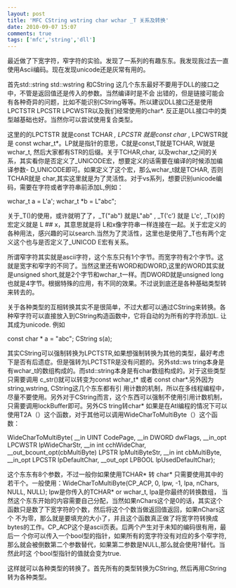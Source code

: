 ```yaml
---
layout: post
title: 'MFC CString wstring char wchar _T 关系及转换'
date: 2010-09-07 15:07
comments: true
tags: ['mfc','string','dll']
---
```


最近做了下宽字符，窄字符的实验。发现了一系列的有趣东东。我发现我过去一直使用Ascii编码。现在发现unicode还是灰常有用的。

首先std::string std::wstring 和CString 这几个东东最好不要用于DLL的接口之中，不管是返回值还是传入的参数。当然编译时是不会
出错的，但是链接可能会有各种奇异的问题，比如不能识别CString等等。所以建议DLL接口还是使用LPCTSTR LPCSTR
LPCWSTR以及我们经常使用的char*. 反正是DLL接口中的类型越基础也好。当然你可以尝试使用复合类型。

这里的的LPCTSTR 就是const TCHAR *, LPCSTR 就是const char* , LPCWSTR就是 const
wchar_t*。LP就是指针的意思，C就是const,T就是TCHAR, W就是wchar_t, 然后大家都有STR的后缀。关于TCHAR,char,
以及wchar_t之间的关系，其实看你是否定义了_UNICODE宏，想要定义的话需要在编译的时候添加编译参数-
D_UNICODE即可。如果定义了这个宏，那么wchar_t就是TCHAR, 否则 TCHAR就是
char,其实这里就是为了灵活性。对于vs系列，想要识别unicode编码，需要在字符或者字符串前添加L,例如：

wchar_t a = L'a'; wchar_t *b = L"abc";

关于_T()的使用，或许就明了了，_T("ab") 就是L"ab" , _T('c') 就是 L'c', _T(x)的宏定义就是 L ## x，其意思就是将
L和x像字符串一样连接在一起。关于宏定义的各种用法，感兴趣的可以search.当然为了灵活性，这里也是使用了_T也有两个定义这个也与是否定义了_UNICOD
E宏有关系。

所谓窄字符其实就是ascii字符，这个东东只有1个字节。而宽字符有2个字节。这就是宽字和窄字的不同了。当然这里还有WORD和DWORD,这里的WORD其实就
是unsigned short,就是2个字节和wchar_t一样。而DWORD就是unsigned
long也就是4字节。根据特殊的应用，有不同的效果。不过说到底还是各种基础类型转来转去的。

关于各种类型的互相转换其实不是很简单，不过大都可以通过CString来转换。各种窄字符可以直接放入到CString构造函数中，它将自动的为所有的字符添加L.
让其成为unicode. 例如

const char * a = "abc"; CString s(a);

其实CString可以强制转换为LPCTSTR,如果想强制转换为其他的类型，最好考虑下是否有后遗症。但是强转为LPCTSTR是没有问题的。另外std::ws
tring本身是有wchar_t的数组构成的。而std::string本身是有char数组构成的。对于这些类型只需要调用
c_str()就可以转变为const wchar_t* 或者 const char*.另外因为string,wstring, CString这几个东东都有引
用计数的机制，所以在多线程编程中，尽量不要使用。另外对于CString而言，这个东西可以强制不使用引用计数机制，只需要调用lockBuffer即可。另外CS
tring转char* 如果是在Atl编程的情况下可以使用T2A（）这个函数，对于其他可以调用WideCharToMultiByte（）这个函数：

WideCharToMultiByte( __in UINT CodePage, __in DWORD dwFlags, __in_opt LPCWSTR
lpWideCharStr, __in int cchWideChar, __out_bcount_opt(cbMultiByte) LPSTR
lpMultiByteStr, __in int cbMultiByte, __in_opt LPCSTR lpDefaultChar, __out_opt
LPBOOL lpUsedDefaultChar);

这个东东有8个参数，不过一般你如果使用TCHAR* 转 char* 只需要使用其中的若干个。一般使用：WideCharToMultiByte(CP_ACP,
0, lpw, -1, lpa, nChars, NULL, NULL); lpw是你传入的TCHAR* or wchar_t, lpa是你最终的转换数组，
当然这个东东开始的内容需要自己分配，当然如果nChars这个是0的话，其实这个函数只是数了下宽字符的个数，然后将这个个数当做返回值返回，如果nChars这个
不为零，那么就是要填充的大小了，并且这个函数真正做了将宽字符转换成bytes的工作。CP_ACP这个是ascii页表。后两个产生对于未知的编码很有用，最后一
个你可以传入一个bool型的指针，如果所有的宽字符没有对应的多个窄字符,那么就会被倒数第二个参数替代，如果第二参数是NULL,那么就会使用?替代。当然此时这
个bool型指针的值就会变为true.

这样就可以各种类型的转换了。首先所有的类型转换为CString, 然后再用CString转为各种类型。

